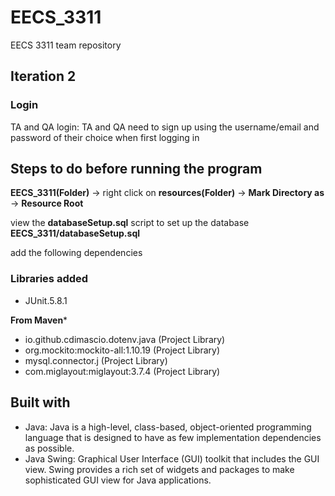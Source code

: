 # EECS_3311
EECS 3311 team repository

## Iteration 2 
### Login
TA and QA login: TA and QA need to sign up using the username/email and password of their choice when first logging in

## Steps to do before running the program
**EECS_3311(Folder)** -> right click on **resources(Folder)** -> **Mark Directory as** -> **Resource Root**

view the **databaseSetup.sql** script to set up the database **EECS_3311/databaseSetup.sql**

add the following dependencies
### Libraries added 
- JUnit.5.8.1

**From Maven***
- io.github.cdimascio.dotenv.java (Project Library)
- org.mockito:mockito-all:1.10.19 (Project Library)
- mysql.connector.j (Project Library)
- com.miglayout:miglayout:3.7.4 (Project Library)

## Built with

- Java: Java is a high-level, class-based, object-oriented programming language that is designed to have as few implementation dependencies as possible.
- Java Swing: Graphical User Interface (GUI) toolkit that includes the GUI view. Swing provides a rich set of widgets and packages to make sophisticated GUI view for Java applications. 

